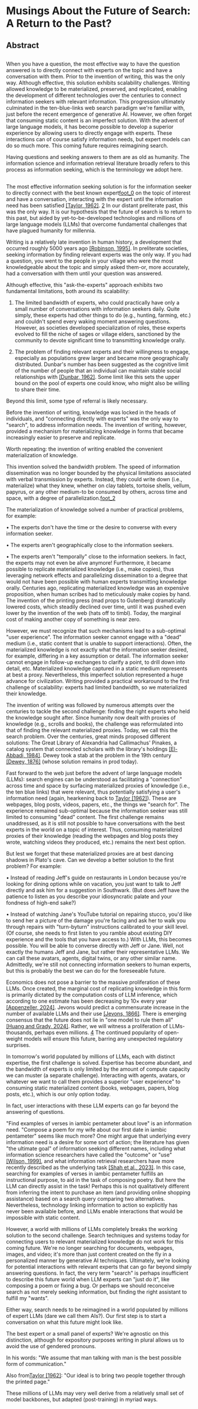 # Musings About the Future of Search: A Return to the Past?

## Abstract

## 

When you have a question, the most effective way to have the question answered is to directly connect with experts on the topic and have a conversation with them. Prior to the invention of writing, this was the only way. Although effective, this solution exhibits scalability challenges. Writing allowed knowledge to be materialized, preserved, and replicated, enabling the development of different technologies over the centuries to connect information seekers with relevant information. This progression ultimately culminated in the ten-blue-links web search paradigm we're familiar with, just before the recent emergence of generative AI. However, we often forget that consuming static content is an imperfect solution. With the advent of large language models, it has become possible to develop a superior experience by allowing users to directly engage with experts. These interactions can of course satisfy information needs, but expert models can do so much more. This coming future requires reimagining search.

Having questions and seeking answers to them are as old as humanity. The information science and information retrieval literature broadly refers to this process as information seeking, which is the terminology we adopt here.

## 

The most effective information seeking solution is for the information seeker to directly connect with the best known expert[foot_0](#foot_0) on the topic of interest and have a conversation, interacting with the expert until the information need has been satisfied [[Taylor, 1962]](#b8). [2](#foot_1) In our distant preliterate past, this was the only way. It is our hypothesis that the future of search is to return to this past, but aided by yet-to-be-developed technologies and millions of large language models (LLMs) that overcome fundamental challenges that have plagued humanity for millennia.

Writing is a relatively late invention in human history, a development that occurred roughly 5000 years ago [[Robinson, 1995]](#b6). In preliterate societies, seeking information by finding relevant experts was the only way. If you had a question, you went to the people in your village who were the most knowledgeable about the topic and simply asked them-or, more accurately, had a conversation with them until your question was answered.

Although effective, this "ask-the-experts" approach exhibits two fundamental limitations, both around its scalability:

1. The limited bandwidth of experts, who could practically have only a small number of conversations with information seekers daily. Quite simply, these experts had other things to do (e.g., hunting, farming, etc.) and couldn't spend every waking moment answering questions. However, as societies developed specialization of roles, these experts evolved to fill the niche of sages or village elders, sanctioned by the community to devote significant time to transmitting knowledge orally.

2. The problem of finding relevant experts and their willingness to engage, especially as populations grew larger and became more geographically distributed. Dunbar's number has been suggested as the cognitive limit of the number of people that an individual can maintain stable social relationships with [[Dunbar, 1962]](#b2). Some limit like this sets the upper bound on the pool of experts one could know, who might also be willing to share their time.

Beyond this limit, some type of referral is likely necessary.

Before the invention of writing, knowledge was locked in the heads of individuals, and "connecting directly with experts" was the only way to "search", to address information needs. The invention of writing, however, provided a mechanism for materializing knowledge in forms that became increasingly easier to preserve and replicate.

Worth repeating: the invention of writing enabled the convenient materialization of knowledge.

This invention solved the bandwidth problem. The speed of information dissemination was no longer bounded by the physical limitations associated with verbal transmission by experts. Instead, they could write down (i.e., materialize) what they knew, whether on clay tablets, tortoise shells, vellum, papyrus, or any other medium-to be consumed by others, across time and space, with a degree of parallelization.[foot_2](#foot_2)

The materialization of knowledge solved a number of practical problems, for example:

• The experts don't have the time or the desire to converse with every information seeker.

• The experts aren't geographically close to the information seekers.

• The experts aren't "temporally" close to the information seekers. In fact, the experts may not even be alive anymore! Furthermore, it became possible to replicate materialized knowledge (i.e., make copies), thus leveraging network effects and parallelizing dissemination to a degree that would not have been possible with human experts transmitting knowledge orally. Centuries ago, replicating materialized knowledge was an expensive proposition, when human scribes had to meticulously make copies by hand. The invention of the printing press (mad props to Gutenberg) dramatically lowered costs, which steadily declined over time, until it was pushed even lower by the invention of the web (hats off to timbl). Today, the marginal cost of making another copy of something is near zero.

However, we must recognize that such mechanisms lead to a sub-optimal "user experience". The information seeker cannot engage with a "dead" medium (i.e., static content that is unable to support interactions). Often, the materialized knowledge is not exactly what the information seeker desired, for example, differing in a key assumption or detail. The information seeker cannot engage in follow-up exchanges to clarify a point, to drill down into detail, etc. Materialized knowledge captured in a static medium represents at best a proxy. Nevertheless, this imperfect solution represented a huge advance for civilization. Writing provided a practical workaround to the first challenge of scalability: experts had limited bandwidth, so we materialized their knowledge.

The invention of writing was followed by numerous attempts over the centuries to tackle the second challenge: finding the right experts who held the knowledge sought after. Since humanity now dealt with proxies of knowledge (e.g., scrolls and books), the challenge was reformulated into that of finding the relevant materialized proxies. Today, we call this the search problem. Over the centuries, great minds proposed different solutions: The Great Library of Alexandria had Callimachus' Pinakes, a catalog system that connected scholars with the library's holdings [[El-Abbadi, 1984]](#b3). Dewey took a stab at the problem in the 19th century [[Dewey, 1876]](#b1) (whose solution remains in prod today).

Fast forward to the web just before the advent of large language models (LLMs): search engines can be understood as facilitating a "connection" across time and space by surfacing materialized proxies of knowledge (i.e., the ten blue links) that were relevant, thus potentially satisfying a user's information need (again, hearkening back to [Taylor [1962]](#b8)). These are webpages, blog posts, videos, papers, etc., the things we "search for". The experience remained sub-optimal because the information seeker was still limited to consuming "dead" content. The first challenge remains unaddressed, as it is still not possible to have conversations with the best experts in the world on a topic of interest. Thus, consuming materialized proxies of their knowledge (reading the webpages and blog posts they wrote, watching videos they produced, etc.) remains the next best option.

But lest we forget that these materialized proxies are at best dancing shadows in Plato's cave. Can we develop a better solution to the first problem? For example:

• Instead of reading Jeff's guide on restaurants in London because you're looking for dining options while on vacation, you just want to talk to Jeff directly and ask him for a suggestion in Southwark. (But does Jeff have the patience to listen as you describe your idiosyncratic palate and your fondness of high-end sake?)

• Instead of watching Jane's YouTube tutorial on repairing stucco, you'd like to send her a picture of the damage you're facing and ask her to walk you through repairs with "turn-byturn" instructions calibrated to your skill level. (Of course, she needs to first listen to you ramble about existing DIY experience and the tools that you have access to.) With LLMs, this becomes possible. You will be able to converse directly with Jeff or Jane. Well, not exactly the humans Jeff and Jane, but rather their representative LLMs. We can call these avatars, agents, digital twins, or any other similar name. Admittedly, we're still not connecting information seekers to human experts, but this is probably the best we can do for the foreseeable future.

Economics does not pose a barrier to the massive proliferation of these LLMs. Once created, the marginal cost of replicating knowledge in this form is primarily dictated by the computation costs of LLM inference, which according to one estimate has been decreasing by 10× every year [[Appenzeller, 2024]](#b0). Jevons would predict a commensurate increase in the number of available LLMs and their use [[Jevons, 1866]](#). There is emerging consensus that the future does not lie in "one model to rule them all" [[Huang and Grady, 2024]](#b4). Rather, we will witness a proliferation of LLMs-thousands, perhaps even millions. [4](#foot_3) The continued popularity of open-weight models will ensure this future, barring any unexpected regulatory surprises.

In tomorrow's world populated by millions of LLMs, each with distinct expertise, the first challenge is solved. Expertise has become abundant, and the bandwidth of experts is only limited by the amount of compute capacity we can muster (a separate challenge). Interacting with agents, avatars, or whatever we want to call them provides a superior "user experience" to consuming static materialized content (books, webpages, papers, blog posts, etc.), which is our only option today.

In fact, user interactions with these LLM experts can go far beyond the answering of questions.

"Find examples of verses in iambic pentameter about love" is an information need. "Compose a poem for my wife about our first date in iambic pentameter" seems like much more? One might argue that underlying every information need is a desire for some sort of action; the literature has given "the ultimate goal" of information seeking different names, including what information science researchers have called the "outcome" or "use" [[Wilson, 1999]](#b9), and what information retrieval researchers have more recently described as the underlying task [[Shah et al., 2023]](#b7). In this case, searching for examples of verses in iambic pentameter fulfills an instructional purpose, to aid in the task of composing poetry. But here the LLM can directly assist in the task! Perhaps this is not qualitatively different from inferring the intent to purchase an item (and providing online shopping assistance) based on a search query comparing two alternatives. Nevertheless, technology linking information to action so explicitly has never been available before, and LLMs enable interactions that would be impossible with static content.

However, a world with millions of LLMs completely breaks the working solution to the second challenge. Search techniques and systems today for connecting users to relevant materialized knowledge do not work for this coming future. We're no longer searching for documents, webpages, images, and video; it's more than just content created on the fly in a personalized manner by generative AI techniques. Ultimately, we're looking for potential interactions with relevant experts that can go far beyond simply answering questions. In fact, the very term "search" is perhaps insufficient to describe this future world when LLM experts can "just do it", like composing a poem or fixing a bug. Or perhaps we should reconceive search as not merely seeking information, but finding the right assistant to fulfill my "wants".

Either way, search needs to be reimagined in a world populated by millions of expert LLMs (dare we call them AIs?). Our first step is to start a conversation on what this future might look like.

The best expert or a small panel of experts? We're agnostic on this distinction, although for expository purposes writing in plural allows us to avoid the use of gendered pronouns.

In his words: "We assume that man talking with man is the best possible form of communication."

Also from[Taylor [1962]](#b8): "Our ideal is to bring two people together through the printed page."

These millions of LLMs may very well derive from a relatively small set of model backbones, but adapted (post-training) in myriad ways.

